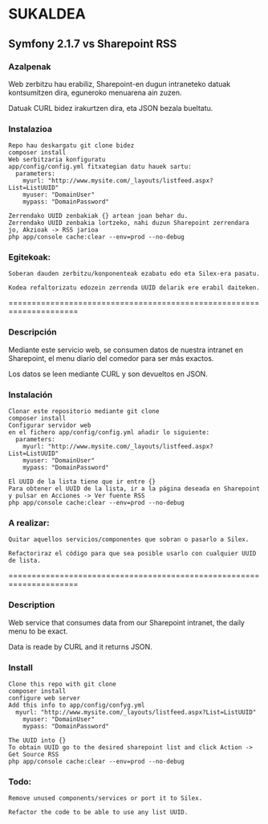 SUKALDEA
================================

Symfony 2.1.7 vs Sharepoint RSS
-------------------------------

### Azalpenak

Web zerbitzu hau erabiliz, Sharepoint-en dugun intraneteko datuak kontsumitzen dira, eguneroko menuarena ain zuzen.

Datuak CURL bidez irakurtzen dira, eta JSON bezala bueltatu.

### Instalazioa
    Repo hau deskargatu git clone bidez
    composer install
    Web serbitzaria konfiguratu
    app/config/config.yml fitxategian datu hauek sartu:
      parameters:
        myurl: "http://www.mysite.com/_layouts/listfeed.aspx?List=ListUUID"
        myuser: "DomainUser"
        mypass: "DomainPassword"

    Zerrendako UUID zenbakiak {} artean joan behar du.
    Zerrendako UUID zenbakia lortzeko, nahi duzun Sharepoint zerrendara jo, Akzioak -> RSS jarioa
    php app/console cache:clear --env=prod --no-debug

### Egitekoak:
    Soberan dauden zerbitzu/konponenteak ezabatu edo eta Silex-era pasatu.

    Kodea refaltorizatu edozein zerrenda UUID delarik ere erabil daiteken.


=====================================================================

### Descripción

Mediante este servicio web, se consumen datos de nuestra intranet en Sharepoint, el menu diario del comedor para ser más exactos.

Los datos se leen mediante CURL y son devueltos en JSON.

### Instalación
    Clonar este repositorio mediante git clone
    composer install
    Configurar servidor web
    en el fichero app/config/config.yml añadir lo siguiente:
      parameters:
        myurl: "http://www.mysite.com/_layouts/listfeed.aspx?List=ListUUID"
        myuser: "DomainUser"
        mypass: "DomainPassword"

    El UUID de la lista tiene que ir entre {}
    Para obtener el UUID de la lista, ir a la página deseada en Sharepoint y pulsar en Acciones -> Ver fuente RSS
    php app/console cache:clear --env=prod --no-debug

### A realizar:

    Quitar aquellos servicios/componentes que sobran o pasarlo a Silex.

    Refactoriraz el código para que sea posible usarlo con cualquier UUID de lista.


=====================================================================

### Description

Web service that consumes data from our Sharepoint intranet, the daily menu to be exact.

Data is reade by CURL and it returns JSON.

### Install
    Clone this repo with git clone
    composer install
    configure web server
    Add this info to app/config/confyg.yml
      myurl: "http://www.mysite.com/_layouts/listfeed.aspx?List=ListUUID"
        myuser: "DomainUser"
        mypass: "DomainPassword"

    The UUID into {}
    To obtain UUID go to the desired sharepoint list and click Action -> Get Source RSS
    php app/console cache:clear --env=prod --no-debug

### Todo:

    Remove unused components/services or port it to Silex.

    Refactor the code to be able to use any list UUID.
